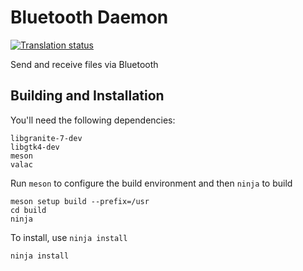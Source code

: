 # Bluetooth Daemon
[![Translation status](https://l10n.elementary.io/widget/desktop/bluetooth-daemon/svg-badge.svg)](https://l10n.elementary.io/engage/desktop/)

Send and receive files via Bluetooth

## Building and Installation

You'll need the following dependencies:

    libgranite-7-dev
    libgtk4-dev
    meson
    valac

Run `meson` to configure the build environment and then `ninja` to build

    meson setup build --prefix=/usr
    cd build
    ninja

To install, use `ninja install`

    ninja install
